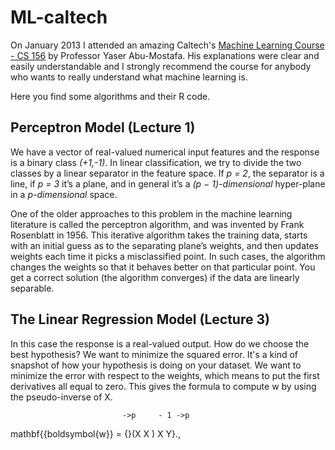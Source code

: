 ML-caltech
==========
On January 2013 I attended an amazing Caltech's [Machine Learning Course - CS 156](https://work.caltech.edu/telecourse.html) by Professor Yaser Abu-Mostafa.
His explanations were clear and easily understandable and I strongly recommend the course for anybody who wants 
to really understand what machine learning is.

Here you find some algorithms and their R code.

## Perceptron Model (Lecture 1)
We have a vector of real-valued numerical input features and the response is a binary class *(+1,-1)*. In linear classification, 
we try to divide the two classes by a linear separator in the feature space. If *p = 2*, the separator is a line, 
if *p = 3* it’s a plane, and in general it’s a *(p − 1)-dimensional* hyper-plane in a *p-dimensional* space.

One of the older approaches to this problem in the machine learning literature is called the perceptron algorithm, 
and was invented by Frank Rosenblatt in 1956. This iterative algorithm takes the training data, starts with an
initial guess as to the separating plane’s weights, and then updates weights each time it picks a misclassified point.
In such cases, the algorithm changes the weights so that it behaves better on that particular point.
You get a correct solution (the algorithm converges) if the data are linearly separable. 

## The Linear Regression Model (Lecture 3)
In this case the response is a real-valued output. How do we choose the best hypothesis? We want to minimize the squared error.
It's a kind of snapshot of how your hypothesis is doing on your dataset. We want to minimize the error with respect to the weights, which means to put 
the first derivatives all equal to zero. This gives the formula to compute w by using the pseudo-inverse of X.

                             ->p     - 1 ->p     
mathbf{{boldsymbol{w}} =  {}(X    X )    X    Y}.,

